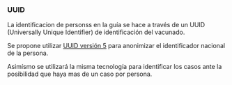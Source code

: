 ### UUID

La identificacion de personss en la guía se hace a través de un UUID (Universally Unique Identifier) de identificación del vacunado.

Se propone utilizar [UUID versión 5](https://www.uuidtools.com/uuid-versions-explained) para anonimizar el identificador nacional de la persona.

Asimísmo se utilizará la misma tecnología para identificar los casos ante la posibilidad que haya mas de un caso por persona.
